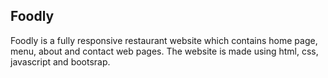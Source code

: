 <h2>Foodly</h2>
Foodly is a fully responsive restaurant website which contains home page, menu, about and contact web pages.
The website is made using html, css, javascript and bootsrap.
